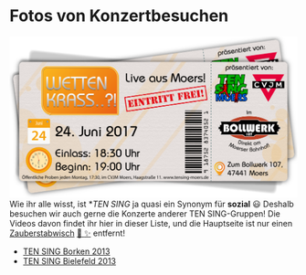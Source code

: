 # Fotos von Konzertbesuchen
![TEN SING Moers Logo](../../footage/banner2017/WettenKrass-Ticket-cutout-500dpi-01.png)
Wie ihr alle wisst, ist **TEN SING* ja quasi ein Synonym für **sozial** :smiley: Deshalb besuchen wir auch gerne die Konzerte anderer TEN SING-Gruppen! Die Videos davon findet ihr hier in dieser Liste, und die Hauptseite ist nur einen [Zauberstabwisch](../../Links.md) [:star2: :sparkles:](../../Links.md) entfernt!

* [TEN SING Borken 2013](https://www.flickr.com/gp/tsmoers/o24m3p)
* [TEN SING Bielefeld 2013](https://www.flickr.com/gp/tsmoers/1V6jWH)
